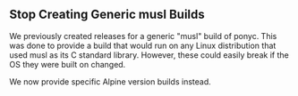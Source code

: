 ## Stop Creating Generic musl Builds

We previously created releases for a generic "musl" build of ponyc. This was done to provide a build that would run on any Linux distribution that used musl as its C standard library. However, these could easily break if the OS they were built on changed.

We now provide specific Alpine version builds instead.
